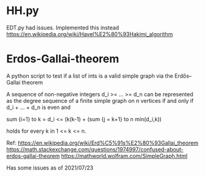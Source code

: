 # HH.py
EDT.py had issues. Implemented this instead
    https://en.wikipedia.org/wiki/Havel%E2%80%93Hakimi_algorithm

# Erdos-Gallai-theorem
A python script to test if a list of ints is a valid simple graph via the Erdős–Gallai theorem

A sequence of non-negative integers d_i >= ... >= d_n can be represented as the degree sequence of a finite simple graph on n vertices if and only if d_i + ... + d_n is even and

sum {i=1} to k = d_i <= (k(k-1) + (sum {j = k+1} to n min(d_i,k))

holds for every k in 1 <= k <= n.

Ref:
https://en.wikipedia.org/wiki/Erd%C5%91s%E2%80%93Gallai_theorem
https://math.stackexchange.com/questions/1974997/confused-about-erdos-gallai-theorem
https://mathworld.wolfram.com/SimpleGraph.html 

Has some issues as of 2021/07/23